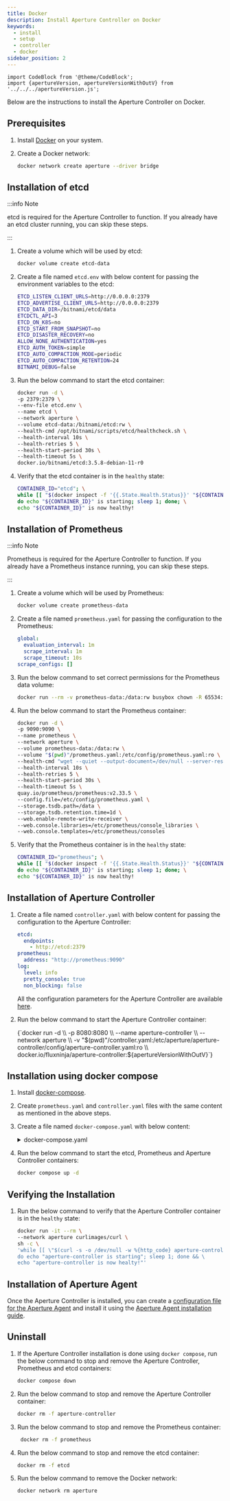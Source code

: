 ```yaml
---
title: Docker
description: Install Aperture Controller on Docker
keywords:
  - install
  - setup
  - controller
  - docker
sidebar_position: 2
---
```


```mdx-code-block
import CodeBlock from '@theme/CodeBlock';
import {apertureVersion, apertureVersionWithOutV} from '../../../apertureVersion.js';
```

Below are the instructions to install the Aperture Controller on Docker.

## Prerequisites

1. Install [Docker](https://docs.docker.com/get-docker/) on your system.

2. Create a Docker network:

   ```bash
   docker network create aperture --driver bridge
   ```

## Installation of etcd

:::info Note

etcd is required for the Aperture Controller to function. If you already have an
etcd cluster running, you can skip these steps.

:::

1. Create a volume which will be used by etcd:

   ```bash
   docker volume create etcd-data
   ```

2. Create a file named `etcd.env` with below content for passing the environment
   variables to the etcd:

   ```bash
   ETCD_LISTEN_CLIENT_URLS=http://0.0.0.0:2379
   ETCD_ADVERTISE_CLIENT_URLS=http://0.0.0.0:2379
   ETCD_DATA_DIR=/bitnami/etcd/data
   ETCDCTL_API=3
   ETCD_ON_K8S=no
   ETCD_START_FROM_SNAPSHOT=no
   ETCD_DISASTER_RECOVERY=no
   ALLOW_NONE_AUTHENTICATION=yes
   ETCD_AUTH_TOKEN=simple
   ETCD_AUTO_COMPACTION_MODE=periodic
   ETCD_AUTO_COMPACTION_RETENTION=24
   BITNAMI_DEBUG=false
   ```

3. Run the below command to start the etcd container:

   ```bash
   docker run -d \
   -p 2379:2379 \
   --env-file etcd.env \
   --name etcd \
   --network aperture \
   --volume etcd-data:/bitnami/etcd:rw \
   --health-cmd /opt/bitnami/scripts/etcd/healthcheck.sh \
   --health-interval 10s \
   --health-retries 5 \
   --health-start-period 30s \
   --health-timeout 5s \
   docker.io/bitnami/etcd:3.5.8-debian-11-r0
   ```

4. Verify that the etcd container is in the `healthy` state:

   ```bash
   CONTAINER_ID="etcd"; \
   while [[ "$(docker inspect -f '{{.State.Health.Status}}' "${CONTAINER_ID}")" != "healthy" ]]; \
   do echo "${CONTAINER_ID}" is starting; sleep 1; done; \
   echo "${CONTAINER_ID}" is now healthy!
   ```

## Installation of Prometheus

:::info Note

Prometheus is required for the Aperture Controller to function. If you already
have a Prometheus instance running, you can skip these steps.

:::

1. Create a volume which will be used by Prometheus:

   ```bash
   docker volume create prometheus-data
   ```

2. Create a file named `prometheus.yaml` for passing the configuration to the
   Prometheus:

   ```yaml
   global:
     evaluation_interval: 1m
     scrape_interval: 1m
     scrape_timeout: 10s
   scrape_configs: []
   ```

3. Run the below command to set correct permissions for the Prometheus data
   volume:

   ```bash
   docker run --rm -v prometheus-data:/data:rw busybox chown -R 65534:65534 /data
   ```

4. Run the below command to start the Prometheus container:

   ```bash
   docker run -d \
   -p 9090:9090 \
   --name prometheus \
   --network aperture \
   --volume prometheus-data:/data:rw \
   --volume "$(pwd)"/prometheus.yaml:/etc/config/prometheus.yaml:ro \
   --health-cmd "wget --quiet --output-document=/dev/null --server-response --spider localhost:9090/-/ready 2>&1 | grep \"200 OK\" || exit 1" \
   --health-interval 10s \
   --health-retries 5 \
   --health-start-period 30s \
   --health-timeout 5s \
   quay.io/prometheus/prometheus:v2.33.5 \
   --config.file=/etc/config/prometheus.yaml \
   --storage.tsdb.path=/data \
   --storage.tsdb.retention.time=1d \
   --web.enable-remote-write-receiver \
   --web.console.libraries=/etc/prometheus/console_libraries \
   --web.console.templates=/etc/prometheus/consoles
   ```

5. Verify that the Prometheus container is in the `healthy` state:

   ```bash
   CONTAINER_ID="prometheus"; \
   while [[ "$(docker inspect -f '{{.State.Health.Status}}' "${CONTAINER_ID}")" != "healthy" ]]; \
   do echo "${CONTAINER_ID}" is starting; sleep 1; done; \
   echo "${CONTAINER_ID}" is now healthy!
   ```

## Installation of Aperture Controller

1. Create a file named `controller.yaml` with below content for passing the
   configuration to the Aperture Controller:

   ```yaml
   etcd:
     endpoints:
       - http://etcd:2379
   prometheus:
     address: "http://prometheus:9090"
   log:
     level: info
     pretty_console: true
     non_blocking: false
   ```

   All the configuration parameters for the Aperture Controller are available
   [here](/reference/configuration/controller.md).

2. Run the below command to start the Aperture Controller container:

   <CodeBlock language="bash">
   {`docker run -d \\
   -p 8080:8080 \\
   --name aperture-controller \\
   --network aperture \\
   -v "$(pwd)"/controller.yaml:/etc/aperture/aperture-controller/config/aperture-controller.yaml:ro \\
   docker.io/fluxninja/aperture-controller:${apertureVersionWithOutV}`}
   </CodeBlock>

## Installation using docker compose

1. Install [docker-compose](https://docs.docker.com/compose/install/).

2. Create `prometheus.yaml` and `controller.yaml` files with the same content as
   mentioned in the above steps.

3. Create a file named `docker-compose.yaml` with below content:

   <details><summary>docker-compose.yaml</summary>
   <p>
   <CodeBlock language="yaml">
   {`version: '3'
   services:
     etcd:
       image: docker.io/bitnami/etcd:3.5.8-debian-11-r0
       container_name: etcd
       healthcheck:
         test: ["CMD", "/opt/bitnami/scripts/etcd/healthcheck.sh"]
         interval: 10s
         timeout: 5s
         retries: 5
         start_period: 60s
       environment:
         - ETCD_LISTEN_CLIENT_URLS=http://0.0.0.0:2379
         - ETCD_ADVERTISE_CLIENT_URLS=http://0.0.0.0:2379
         - ETCD_DATA_DIR=/bitnami/etcd/data
         - ETCDCTL_API=3
         - ETCD_ON_K8S=no
         - ETCD_START_FROM_SNAPSHOT=no
         - ETCD_DISASTER_RECOVERY=no
         - ALLOW_NONE_AUTHENTICATION=yes
         - ETCD_AUTH_TOKEN=simple
         - ETCD_AUTO_COMPACTION_MODE=periodic
         - ETCD_AUTO_COMPACTION_RETENTION=24
         - BITNAMI_DEBUG=false
       ports:
         - 2379:2379
       volumes:
         - etcd-data:/bitnami/etcd:rw
       networks:
         - aperture
     prometheus-init:
       image: busybox
       user: root
       group_add:
         - '65534'
       volumes:
         - prometheus-data:/data:rw
       command: chown -R 65534:65534 /data
     prometheus:
       image: quay.io/prometheus/prometheus:v2.33.5
       container_name: prometheus
       command:
         - '--config.file=/etc/config/prometheus.yaml'
         - '--storage.tsdb.path=/data'
         - '--storage.tsdb.retention.time=1d'
         - '--web.enable-remote-write-receiver'
         - '--web.console.libraries=/etc/prometheus/console_libraries'
         - '--web.console.templates=/etc/prometheus/consoles'
       ports:
         - 9090:9090
       user: "65534:65534"
       depends_on:
         prometheus-init:
           condition: service_completed_successfully
       volumes:
         - ./prometheus.yaml:/etc/config/prometheus.yaml:ro
         - prometheus-data:/data:rw
       networks:
         - aperture
     controller:
       image: docker.io/fluxninja/aperture-controller:${apertureVersionWithOutV}
       container_name: aperture-controller
       ports:
         - 8080:8080
       volumes:
         - ./controller.yaml:/etc/aperture/aperture-controller/config/aperture-controller.yaml:ro
       networks:
         - aperture
       restart: on-failure
       depends_on:
         etcd:
           condition: service_healthy
   volumes:
     prometheus-data:
     etcd-data:
   networks:
     aperture:
       name: aperture
       external: true
   `}
   </CodeBlock>
   </p>
   </details>

4. Run the below command to start the etcd, Prometheus and Aperture Controller
   containers:

   ```bash
   docker compose up -d
   ```

## Verifying the Installation

1. Run the below command to verify that the Aperture Controller container is in
   the `healthy` state:

   ```bash
   docker run -it --rm \
   --network aperture curlimages/curl \
   sh -c \
   'while [[ \"$(curl -s -o /dev/null -w %{http_code} aperture-controller:8080/v1/status/system/readiness)\" != \"200\" ]]; \
   do echo "aperture-controller is starting"; sleep 1; done && \
   echo "aperture-controller is now healty!"'
   ```

## Installation of Aperture Agent

Once the Aperture Controller is installed, you can create a
[configuration file for the Aperture Agent](/get-started/self-hosting/agent.md#configuration)
and install it using the
[Aperture Agent installation guide](/get-started/installation/agent/agent.md).

## Uninstall

1. If the Aperture Controller installation is done using `docker compose`, run
   the below command to stop and remove the Aperture Controller, Prometheus and
   etcd containers:

   ```bash
   docker compose down
   ```

2. Run the below command to stop and remove the Aperture Controller container:

   ```bash
   docker rm -f aperture-controller
   ```

3. Run the below command to stop and remove the Prometheus container:

   ```bash
    docker rm -f prometheus
   ```

4. Run the below command to stop and remove the etcd container:

   ```bash
   docker rm -f etcd
   ```

5. Run the below command to remove the Docker network:

   ```bash
   docker network rm aperture
   ```
